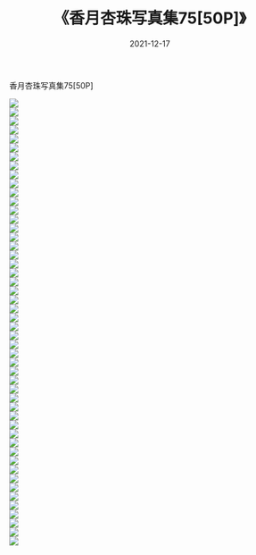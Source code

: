 ﻿---
layout: post
title:  《香月杏珠写真集75[50P]》
date:   2021-12-17
img: http://pic.660000.xyz/1:/性感/2021/香月杏珠写真集75[50P]/000.jpg
categories: [美女, 清纯, 唯美]
---

香月杏珠写真集75[50P]

  ![](http://pic.660000.xyz/1:/性感/2021/香月杏珠写真集75[50P]/001.jpg) <br> ![](http://pic.660000.xyz/1:/性感/2021/香月杏珠写真集75[50P]/002.jpg) <br> ![](http://pic.660000.xyz/1:/性感/2021/香月杏珠写真集75[50P]/003.jpg) <br> ![](http://pic.660000.xyz/1:/性感/2021/香月杏珠写真集75[50P]/004.jpg) <br> ![](http://pic.660000.xyz/1:/性感/2021/香月杏珠写真集75[50P]/005.jpg) <br> ![](http://pic.660000.xyz/1:/性感/2021/香月杏珠写真集75[50P]/006.jpg) <br> ![](http://pic.660000.xyz/1:/性感/2021/香月杏珠写真集75[50P]/007.jpg) <br> ![](http://pic.660000.xyz/1:/性感/2021/香月杏珠写真集75[50P]/008.jpg) <br> ![](http://pic.660000.xyz/1:/性感/2021/香月杏珠写真集75[50P]/009.jpg) <br> ![](http://pic.660000.xyz/1:/性感/2021/香月杏珠写真集75[50P]/010.jpg) <br> ![](http://pic.660000.xyz/1:/性感/2021/香月杏珠写真集75[50P]/011.jpg) <br> ![](http://pic.660000.xyz/1:/性感/2021/香月杏珠写真集75[50P]/012.jpg) <br> ![](http://pic.660000.xyz/1:/性感/2021/香月杏珠写真集75[50P]/013.jpg) <br> ![](http://pic.660000.xyz/1:/性感/2021/香月杏珠写真集75[50P]/014.jpg) <br> ![](http://pic.660000.xyz/1:/性感/2021/香月杏珠写真集75[50P]/015.jpg) <br> ![](http://pic.660000.xyz/1:/性感/2021/香月杏珠写真集75[50P]/016.jpg) <br> ![](http://pic.660000.xyz/1:/性感/2021/香月杏珠写真集75[50P]/017.jpg) <br> ![](http://pic.660000.xyz/1:/性感/2021/香月杏珠写真集75[50P]/018.jpg) <br> ![](http://pic.660000.xyz/1:/性感/2021/香月杏珠写真集75[50P]/019.jpg) <br> ![](http://pic.660000.xyz/1:/性感/2021/香月杏珠写真集75[50P]/020.jpg) <br> ![](http://pic.660000.xyz/1:/性感/2021/香月杏珠写真集75[50P]/021.jpg) <br> ![](http://pic.660000.xyz/1:/性感/2021/香月杏珠写真集75[50P]/022.jpg) <br> ![](http://pic.660000.xyz/1:/性感/2021/香月杏珠写真集75[50P]/023.jpg) <br> ![](http://pic.660000.xyz/1:/性感/2021/香月杏珠写真集75[50P]/024.jpg) <br> ![](http://pic.660000.xyz/1:/性感/2021/香月杏珠写真集75[50P]/025.jpg) <br> ![](http://pic.660000.xyz/1:/性感/2021/香月杏珠写真集75[50P]/026.jpg) <br> ![](http://pic.660000.xyz/1:/性感/2021/香月杏珠写真集75[50P]/027.jpg) <br> ![](http://pic.660000.xyz/1:/性感/2021/香月杏珠写真集75[50P]/028.jpg) <br> ![](http://pic.660000.xyz/1:/性感/2021/香月杏珠写真集75[50P]/029.jpg) <br> ![](http://pic.660000.xyz/1:/性感/2021/香月杏珠写真集75[50P]/030.jpg) <br> ![](http://pic.660000.xyz/1:/性感/2021/香月杏珠写真集75[50P]/031.jpg) <br> ![](http://pic.660000.xyz/1:/性感/2021/香月杏珠写真集75[50P]/032.jpg) <br> ![](http://pic.660000.xyz/1:/性感/2021/香月杏珠写真集75[50P]/033.jpg) <br> ![](http://pic.660000.xyz/1:/性感/2021/香月杏珠写真集75[50P]/034.jpg) <br> ![](http://pic.660000.xyz/1:/性感/2021/香月杏珠写真集75[50P]/035.jpg) <br> ![](http://pic.660000.xyz/1:/性感/2021/香月杏珠写真集75[50P]/036.jpg) <br> ![](http://pic.660000.xyz/1:/性感/2021/香月杏珠写真集75[50P]/037.jpg) <br> ![](http://pic.660000.xyz/1:/性感/2021/香月杏珠写真集75[50P]/038.jpg) <br> ![](http://pic.660000.xyz/1:/性感/2021/香月杏珠写真集75[50P]/039.jpg) <br> ![](http://pic.660000.xyz/1:/性感/2021/香月杏珠写真集75[50P]/040.jpg) <br> ![](http://pic.660000.xyz/1:/性感/2021/香月杏珠写真集75[50P]/041.jpg) <br> ![](http://pic.660000.xyz/1:/性感/2021/香月杏珠写真集75[50P]/042.jpg) <br> ![](http://pic.660000.xyz/1:/性感/2021/香月杏珠写真集75[50P]/043.jpg) <br> ![](http://pic.660000.xyz/1:/性感/2021/香月杏珠写真集75[50P]/044.jpg) <br> ![](http://pic.660000.xyz/1:/性感/2021/香月杏珠写真集75[50P]/045.jpg) <br> ![](http://pic.660000.xyz/1:/性感/2021/香月杏珠写真集75[50P]/046.jpg) <br> ![](http://pic.660000.xyz/1:/性感/2021/香月杏珠写真集75[50P]/047.jpg) <br> ![](http://pic.660000.xyz/1:/性感/2021/香月杏珠写真集75[50P]/048.jpg) <br> ![](http://pic.660000.xyz/1:/性感/2021/香月杏珠写真集75[50P]/049.jpg) <br> ![](http://pic.660000.xyz/1:/性感/2021/香月杏珠写真集75[50P]/050.jpg) <br>